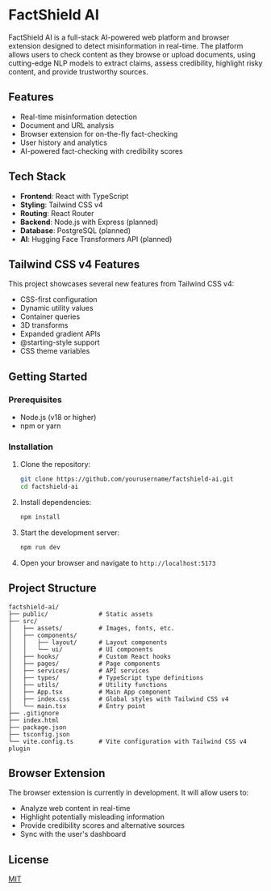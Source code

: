# FactShield AI

FactShield AI is a full-stack AI-powered web platform and browser extension designed to detect misinformation in real-time. The platform allows users to check content as they browse or upload documents, using cutting-edge NLP models to extract claims, assess credibility, highlight risky content, and provide trustworthy sources.

## Features

- Real-time misinformation detection
- Document and URL analysis
- Browser extension for on-the-fly fact-checking
- User history and analytics
- AI-powered fact-checking with credibility scores

## Tech Stack

- **Frontend**: React with TypeScript
- **Styling**: Tailwind CSS v4
- **Routing**: React Router
- **Backend**: Node.js with Express (planned)
- **Database**: PostgreSQL (planned)
- **AI**: Hugging Face Transformers API (planned)

## Tailwind CSS v4 Features

This project showcases several new features from Tailwind CSS v4:

- CSS-first configuration
- Dynamic utility values
- Container queries
- 3D transforms
- Expanded gradient APIs
- @starting-style support
- CSS theme variables

## Getting Started

### Prerequisites

- Node.js (v18 or higher)
- npm or yarn

### Installation

1. Clone the repository:
   ```bash
   git clone https://github.com/yourusername/factshield-ai.git
   cd factshield-ai
   ```

2. Install dependencies:
   ```bash
   npm install
   ```

3. Start the development server:
   ```bash
   npm run dev
   ```

4. Open your browser and navigate to `http://localhost:5173`

## Project Structure

```
factshield-ai/
├── public/              # Static assets
├── src/
│   ├── assets/          # Images, fonts, etc.
│   ├── components/
│   │   ├── layout/      # Layout components
│   │   └── ui/          # UI components
│   ├── hooks/           # Custom React hooks
│   ├── pages/           # Page components
│   ├── services/        # API services
│   ├── types/           # TypeScript type definitions
│   ├── utils/           # Utility functions
│   ├── App.tsx          # Main App component
│   ├── index.css        # Global styles with Tailwind CSS v4
│   └── main.tsx         # Entry point
├── .gitignore
├── index.html
├── package.json
├── tsconfig.json
└── vite.config.ts       # Vite configuration with Tailwind CSS v4 plugin
```

## Browser Extension

The browser extension is currently in development. It will allow users to:

- Analyze web content in real-time
- Highlight potentially misleading information
- Provide credibility scores and alternative sources
- Sync with the user's dashboard

## License

[MIT](LICENSE)